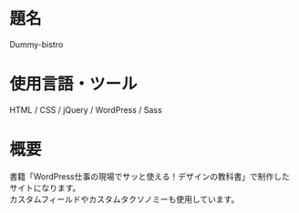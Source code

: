 # 題名

Dummy-bistro


# 使用言語・ツール

HTML / CSS / jQuery / WordPress / Sass


# 概要

書籍「WordPress仕事の現場でサッと使える！デザインの教科書」で制作したサイトになります。<br>
カスタムフィールドやカスタムタクソノミーも使用しています。
